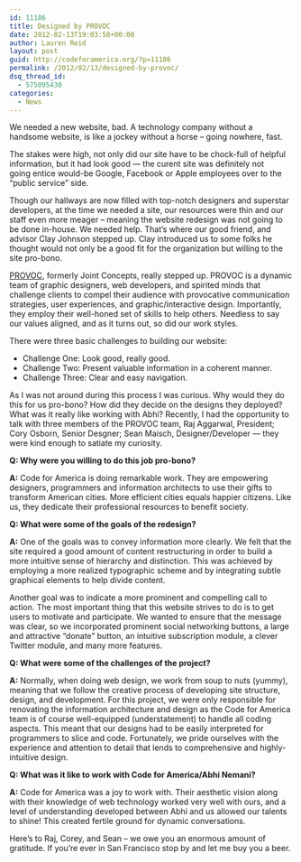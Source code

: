 ```yaml
---
id: 11186
title: Designed by PROVOC
date: 2012-02-13T19:03:58+00:00
author: Lauren Reid
layout: post
guid: http://codeforamerica.org/?p=11186
permalink: /2012/02/13/designed-by-provoc/
dsq_thread_id:
  - 575095430
categories:
  - News
---
```

We needed a new website, bad. A technology company without a handsome website, is like a jockey without a horse – going nowhere, fast.

The stakes were high, not only did our site have to be chock-full of helpful information, but it had look good &#8212; the curent site was definitely not going entice would-be Google, Facebook or Apple employees over to the &#8220;public service&#8221; side.

Though our hallways are now filled with top-notch designers and superstar developers, at the time we needed a site, our resources were thin and our staff even more meager – meaning the website redesign was not going to be done in-house. We needed help. That’s where our good friend, and advisor Clay Johnson stepped up. Clay introduced us to some folks he thought would not only be a good fit for the organization but willing to the site pro-bono.

<a href="http://www.provoc.me/" target="_blank">PROVOC</a>, formerly Joint Concepts, really stepped up. PROVOC is a dynamic team of graphic designers, web developers, and spirited minds that challenge clients to compel their audience with provocative communication strategies, user experiences, and graphic/interactive design. Importantly, they employ their well-honed set of skills to help others. Needless to say our values aligned, and as it turns out, so did our work styles.

There were three basic challenges to building our website:

  * Challenge One: Look good, really good.
  * Challenge Two: Present valuable information in a coherent manner.
  * Challenge Three: Clear and easy navigation.

As I was not around during this process I was curious. Why would they do this for us pro-bono? How did they decide on the designs they deployed? What was it really like working with Abhi? Recently, I had the opportunity to talk with three members of the PROVOC team, Raj Aggarwal, President; Cory Osborn, Senior Desgner; Sean Maisch, Designer/Developer &#8212; they were kind enough to satiate my curiosity.

**Q: Why were you willing to do this job pro-bono?**
  
**A:** Code for America is doing remarkable work. They are empowering designers, programmers and information architects to use their gifts to transform American cities. More efficient cities equals happier citizens. Like us, they dedicate their professional resources to benefit society.

**Q: What were some of the goals of the redesign?**
  
**A:** One of the goals was to convey information more clearly. We felt that the site required a good amount of content restructuring in order to build a more intuitive sense of hierarchy and distinction. This was achieved by employing a more realized typographic scheme and by integrating subtle graphical elements to help divide content.

Another goal was to indicate a more prominent and compelling call to action. The most important thing that this website strives to do is to get users to motivate and participate. We wanted to ensure that the message was clear, so we incorporated prominent social networking buttons, a large and attractive “donate” button, an intuitive subscription module, a clever Twitter module, and many more features.

**Q: What were some of the challenges of the project?**
  
**A:** Normally, when doing web design, we work from soup to nuts (yummy), meaning that we follow the creative process of developing site structure, design, and development. For this project, we were only responsible for renovating the information architecture and design as the Code for America team is of course well-equipped (understatement) to handle all coding aspects. This meant that our designs had to be easily interpreted for programmers to slice and code. Fortunately, we pride ourselves with the experience and attention to detail that lends to comprehensive and highly-intuitive design.

**Q: What was it like to work with Code for America/Abhi Nemani?**
  
**A:** Code for America was a joy to work with. Their aesthetic vision along with their knowledge of web technology worked very well with ours, and a level of understanding developed between Abhi and us allowed our talents to shine! This created fertile ground for dynamic conversations.

Here’s to Raj, Corey, and Sean – we owe you an enormous amount of gratitude. If you’re ever in San Francisco stop by and let me buy you a beer.